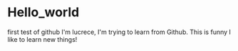 # Hello_world
first test of github
I'm lucrece, I'm trying to learn from Github. This is funny
I like to learn new things!
